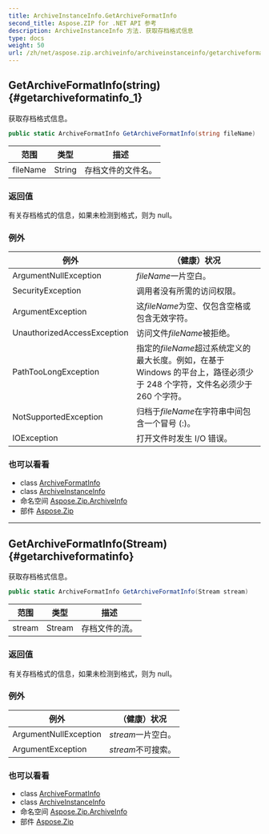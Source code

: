 ```yaml
---
title: ArchiveInstanceInfo.GetArchiveFormatInfo
second_title: Aspose.ZIP for .NET API 参考
description: ArchiveInstanceInfo 方法. 获取存档格式信息
type: docs
weight: 50
url: /zh/net/aspose.zip.archiveinfo/archiveinstanceinfo/getarchiveformatinfo/
---
```

## GetArchiveFormatInfo(string) {#getarchiveformatinfo_1}

获取存档格式信息。

```csharp
public static ArchiveFormatInfo GetArchiveFormatInfo(string fileName)
```

| 范围 | 类型 | 描述 |
| --- | --- | --- |
| fileName | String | 存档文件的文件名。 |

### 返回值

有关存档格式的信息，如果未检测到格式，则为 null。

### 例外

| 例外 | （健康）状况 |
| --- | --- |
| ArgumentNullException | *fileName*一片空白。 |
| SecurityException | 调用者没有所需的访问权限。 |
| ArgumentException | 这*fileName*为空、仅包含空格或包含无效字符。 |
| UnauthorizedAccessException | 访问文件*fileName*被拒绝。 |
| PathTooLongException | 指定的*fileName*超过系统定义的最大长度。例如，在基于 Windows 的平台上，路径必须少于 248 个字符，文件名必须少于 260 个字符。 |
| NotSupportedException | 归档于*fileName*在字符串中间包含一个冒号 (:)。 |
| IOException | 打开文件时发生 I/O 错误。 |

### 也可以看看

* class [ArchiveFormatInfo](../../archiveformatinfo/)
* class [ArchiveInstanceInfo](../)
* 命名空间 [Aspose.Zip.ArchiveInfo](../../archiveinstanceinfo/)
* 部件 [Aspose.Zip](../../../)

---

## GetArchiveFormatInfo(Stream) {#getarchiveformatinfo}

获取存档格式信息。

```csharp
public static ArchiveFormatInfo GetArchiveFormatInfo(Stream stream)
```

| 范围 | 类型 | 描述 |
| --- | --- | --- |
| stream | Stream | 存档文件的流。 |

### 返回值

有关存档格式的信息，如果未检测到格式，则为 null。

### 例外

| 例外 | （健康）状况 |
| --- | --- |
| ArgumentNullException | *stream*一片空白。 |
| ArgumentException | *stream*不可搜索。 |

### 也可以看看

* class [ArchiveFormatInfo](../../archiveformatinfo/)
* class [ArchiveInstanceInfo](../)
* 命名空间 [Aspose.Zip.ArchiveInfo](../../archiveinstanceinfo/)
* 部件 [Aspose.Zip](../../../)


